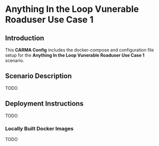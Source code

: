 # Anything In the Loop Vunerable Roaduser Use Case 1
## Introduction
This **CARMA Config** includes the docker-compose and configuration file setup for the **Anything In the Loop Vunerable Roaduser Use Case 1** scenario.
## Scenario Description
TODO
## Deployment Instructions
TODO
### Locally Built Docker Images
TODO
